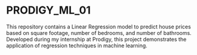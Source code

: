 # PRODIGY_ML_01
This repository contains a Linear Regression model to predict house prices based on square footage, number of bedrooms, and number of bathrooms. Developed during my internship at Prodigy, this project demonstrates the application of regression techniques in machine learning.

